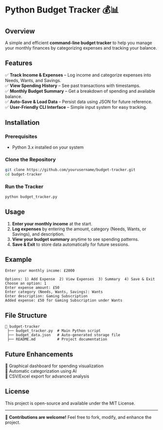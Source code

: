 # Python Budget Tracker 💰📊

## Overview
A simple and efficient **command-line budget tracker** to help you manage your monthly finances by categorizing expenses and tracking your balance.

## Features
✅ **Track Income & Expenses** – Log income and categorize expenses into Needs, Wants, and Savings.  
✅ **View Spending History** – See past transactions with timestamps.  
✅ **Monthly Budget Summary** – Get a breakdown of spending and available balance.  
✅ **Auto-Save & Load Data** – Persist data using JSON for future reference.  
✅ **User-Friendly CLI Interface** – Simple input system for easy tracking.  

## Installation
### Prerequisites
- Python 3.x installed on your system

### Clone the Repository
```sh
git clone https://github.com/yourusername/budget-tracker.git
cd budget-tracker
```

### Run the Tracker
```sh
python budget_tracker.py
```

## Usage
1. **Enter your monthly income** at the start.
2. **Log expenses** by entering the amount, category (Needs, Wants, or Savings), and description.
3. **View your budget summary** anytime to see spending patterns.
4. **Save & Exit** to store data automatically for future sessions.

## Example
```
Enter your monthly income: £2000

Options: 1) Add Expense  2) View Expenses  3) Summary  4) Save & Exit
Choose an option: 1
Enter expense amount: £50
Enter category (Needs, Wants, Savings): Wants
Enter description: Gaming Subscription
Added expense: £50 for Gaming Subscription under Wants
```

## File Structure
```
📁 budget-tracker
 ├── budget_tracker.py  # Main Python script
 ├── budget_data.json   # Auto-generated storage file
 ├── README.md          # Project documentation
```

## Future Enhancements
🔹 Graphical dashboard for spending visualization  
🔹 Automatic categorization using AI  
🔹 CSV/Excel export for advanced analysis  

## License
This project is open-source and available under the MIT License.

---
📢 **Contributions are welcome!** Feel free to fork, modify, and enhance the project.

